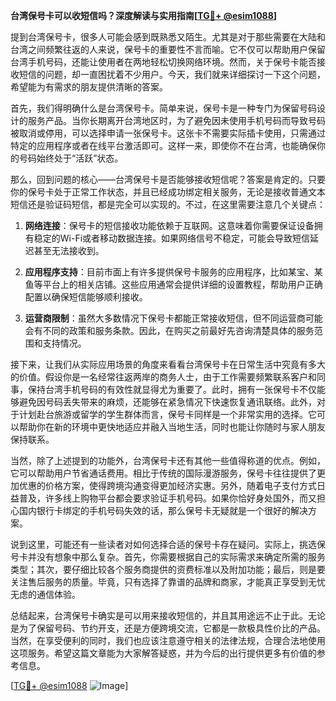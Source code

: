 **台湾保号卡可以收短信吗？深度解读与实用指南[[TG💪+ @esim1088](https://t.me/s/esim1088)]**

提到台湾保号卡，很多人可能会感到既熟悉又陌生。尤其是对于那些需要在大陆和台湾之间频繁往返的人来说，保号卡的重要性不言而喻。它不仅可以帮助用户保留台湾手机号码，还能让使用者在两地轻松切换网络环境。然而，关于保号卡能否接收短信的问题，却一直困扰着不少用户。今天，我们就来详细探讨一下这个问题，希望能为有需求的朋友提供清晰的答案。

首先，我们得明确什么是台湾保号卡。简单来说，保号卡是一种专门为保留号码设计的服务产品。当你长期离开台湾地区时，为了避免因未使用手机号码而导致号码被取消或停用，可以选择申请一张保号卡。这张卡不需要实际插卡使用，只需通过特定的应用程序或者在线平台激活即可。这样一来，即使你不在台湾，也能确保你的号码始终处于“活跃”状态。

那么，回到问题的核心——台湾保号卡是否能够接收短信呢？答案是肯定的。只要你的保号卡处于正常工作状态，并且已经成功绑定相关服务，无论是接收普通文本短信还是验证码短信，都是完全可以实现的。不过，在这里需要注意几个关键点：

1. **网络连接**：保号卡的短信接收功能依赖于互联网。这意味着你需要保证设备拥有稳定的Wi-Fi或者移动数据连接。如果网络信号不稳定，可能会导致短信延迟甚至无法接收到。
   
2. **应用程序支持**：目前市面上有许多提供保号卡服务的应用程序，比如某宝、某鱼等平台上的相关店铺。这些应用通常会提供详细的设置教程，帮助用户正确配置以确保短信能够顺利接收。

3. **运营商限制**：虽然大多数情况下保号卡都能正常接收短信，但不同运营商可能会有不同的政策和服务条款。因此，在购买之前最好先咨询清楚具体的服务范围和支持情况。

接下来，让我们从实际应用场景的角度来看看台湾保号卡在日常生活中究竟有多大的价值。假设你是一名经常往返两岸的商务人士，由于工作需要频繁联系客户和同事，保持台湾手机号码的有效性就显得尤为重要了。此时，拥有一张保号卡不仅能够避免因号码丢失带来的麻烦，还能够在紧急情况下快速恢复通讯联络。此外，对于计划赴台旅游或留学的学生群体而言，保号卡同样是一个非常实用的选择。它可以帮助你在新的环境中更快地适应并融入当地生活，同时也能让你随时与家人朋友保持联系。

当然，除了上述提到的功能外，台湾保号卡还有其他一些值得称道的优点。例如，它可以帮助用户节省通话费用。相比于传统的国际漫游服务，保号卡往往提供了更加优惠的价格方案，使得跨境沟通变得更加经济实惠。另外，随着电子支付方式日益普及，许多线上购物平台都会要求验证手机号码。如果你恰好身处国外，而又担心国内银行卡绑定的手机号码失效的话，那么保号卡无疑就是一个很好的解决方案。

说到这里，可能还有一些读者对如何选择合适的保号卡存在疑问。实际上，挑选保号卡并没有想象中那么复杂。首先，你需要根据自己的实际需求来确定所需的服务类型；其次，要仔细比较各个服务商提供的资费标准以及附加功能；最后，则是要关注售后服务的质量。毕竟，只有选择了靠谱的品牌和商家，才能真正享受到无忧无虑的通信体验。

总结起来，台湾保号卡确实是可以用来接收短信的，并且其用途远不止于此。无论是为了保留号码、节约开支，还是方便跨境交流，它都是一款极具性价比的产品。当然，在享受便利的同时，我们也应该注意遵守相关的法律法规，合理合法地使用这项服务。希望这篇文章能为大家解答疑惑，并为今后的出行提供更多有价值的参考信息。

[[TG💪+ @esim1088](https://t.me/s/esim1088) ![Image](https://i.postimg.cc/4NQfJmqS/Snipaste-2025-05-13-00-14-12.png)]